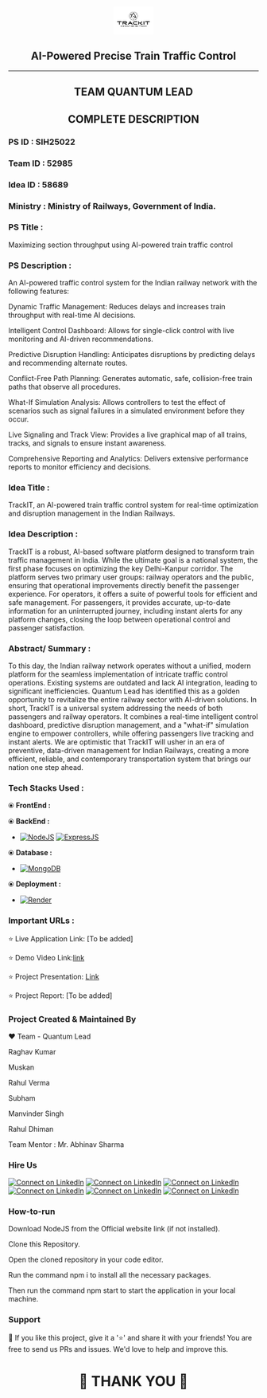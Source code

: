 <p align="center">
  <img align="center" width="80" src="https://github.com/Raghavkumar099/Quantum-Lead-Trackit-/blob/main/UI/Trackit_logo.jpg?raw=true.jpg" alt="Trackit_logo" />
</p>

<h2 align="center">AI-Powered Precise Train Traffic Control</h2>
<hr>
<h2 align="center">TEAM QUANTUM LEAD</h2>
<p align="center">
</p>
<h2 align="center">COMPLETE DESCRIPTION</h2>

### PS ID : SIH25022
### Team ID : 52985
### Idea ID : 58689
### Ministry : Ministry of Railways, Government of India.
### PS Title :
Maximizing section throughput using AI-powered train traffic control

### PS Description :
An AI-powered traffic control system for the Indian railway network with the following features:

Dynamic Traffic Management: Reduces delays and increases train throughput with real-time AI decisions.

Intelligent Control Dashboard: Allows for single-click control with live monitoring and AI-driven recommendations.

Predictive Disruption Handling: Anticipates disruptions by predicting delays and recommending alternate routes.

Conflict-Free Path Planning: Generates automatic, safe, collision-free train paths that observe all procedures.

What-If Simulation Analysis: Allows controllers to test the effect of scenarios such as signal failures in a simulated environment before they occur.

Live Signaling and Track View: Provides a live graphical map of all trains, tracks, and signals to ensure instant awareness.

Comprehensive Reporting and Analytics: Delivers extensive performance reports to monitor efficiency and decisions.

### Idea Title :
TrackIT, an AI-powered train traffic control system for real-time optimization and disruption management in the Indian Railways.

### Idea Description :
TrackIT is a robust, AI-based software platform designed to transform train traffic management in India. While the ultimate goal is a national system, the first phase focuses on optimizing the key Delhi-Kanpur corridor. The platform serves two primary user groups: railway operators and the public, ensuring that operational improvements directly benefit the passenger experience. For operators, it offers a suite of powerful tools for efficient and safe management. For passengers, it provides accurate, up-to-date information for an uninterrupted journey, including instant alerts for any platform changes, closing the loop between operational control and passenger satisfaction.

### Abstract/ Summary :
To this day, the Indian railway network operates without a unified, modern platform for the seamless implementation of intricate traffic control operations. Existing systems are outdated and lack AI integration, leading to significant inefficiencies. Quantum Lead has identified this as a golden opportunity to revitalize the entire railway sector with AI-driven solutions. In short, TrackIT is a universal system addressing the needs of both passengers and railway operators. It combines a real-time intelligent control dashboard, predictive disruption management, and a "what-if" simulation engine to empower controllers, while offering passengers live tracking and instant alerts. We are optimistic that TrackIT will usher in an era of preventive, data-driven management for Indian Railways, creating a more efficient, reliable, and contemporary transportation system that brings our nation one step ahead.

### Tech Stacks Used :
⦿ <b>FrontEnd :</b> 

⦿ <b>BackEnd :</b>
* [![NodeJS](https://img.shields.io/badge/node.js-35495E?style=for-the-badge&logo=nodedotjs&logoColor=69a063)](https://nodejs.org/)
 [![ExpressJS](https://img.shields.io/badge/express.js-35495E?style=for-the-badge&logo=express&logoColor=white)](https://expressjs.com/)

⦿ <b>Database :</b>
* [![MongoDB](https://img.shields.io/badge/mongodb-ffca28?style=for-the-badge&logo=mongodb)](https://www.mongodb.com/)

⦿ <b>Deployment :</b>
* [![Render](https://img.shields.io/badge/render-0D0D0D?style=for-the-badge&logo=render&logoColor=white)](https://render.com/)

### Important URLs :
⭐️ Live Application Link: [To be added]

⭐️ Demo Video Link:[link](https://youtu.be/FAhKryubdTo)

⭐️ Project Presentation: [Link](https://youtu.be/Sahed24SbGk)

⭐️ Project Report: [To be added]

### Project Created & Maintained By
❤️ Team - Quantum Lead

Raghav Kumar

Muskan

Rahul Verma

Subham

Manvinder Singh

Rahul Dhiman

Team Mentor : Mr. Abhinav Sharma

### Hire Us
<a href="https://www.linkedin.com/in/raghav-jangid-228513287?utm_source=share&utm_campaign=share_via&utm_content=profile&utm_medium=ios_app"> <img src="https://img.shields.io/badge/raghav-0077B5?style=for-the-badge&logo=linkedin&logoColor=white" alt="Connect on LinkedIn"></a>
<a href="https://www.linkedin.com/in/muskan-a-274332246?utm_source=share&utm_campaign=share_via&utm_content=profile&utm_medium=android_app"> <img src="https://img.shields.io/badge/muskan-0077B5?style=for-the-badge&logo=linkedin&logoColor=white" alt="Connect on LinkedIn"></a>
<a href="https://www.linkedin.com/in/rahul-verma-9140b42ab?utm_source=share&utm_campaign=share_via&utm_content=profile&utm_medium=ios_app"> <img src="https://img.shields.io/badge/rahul_v-0077B5?style=for-the-badge&logo=linkedin&logoColor=white" alt="Connect on LinkedIn"></a>
<a href="https://www.linkedin.com/in/subham-chauhan-123292303/"> <img src="https://img.shields.io/badge/subham-0077B5?style=for-the-badge&logo=linkedin&logoColor=white" alt="Connect on LinkedIn"></a>
<a href="https://www.linkedin.com/in/manvinder-singh-91a488273?utm_source=share&utm_campaign=share_via&utm_content=profile&utm_medium=android_app"> <img src="https://img.shields.io/badge/manvinder-0077B5?style=for-the-badge&logo=linkedin&logoColor=white" alt="Connect on LinkedIn"></a>
<a href="https://www.linkedin.com/in/rahul-dhiman001?utm_source=share&utm_campaign=share_via&utm_content=profile&utm_medium=ios_app"> <img src="https://img.shields.io/badge/rahul_d-0077B5?style=for-the-badge&logo=linkedin&logoColor=white" alt="Connect on LinkedIn"></a>

### How-to-run
Download NodeJS from the Official website link (if not installed).

Clone this Repository.

Open the cloned repository in your code editor.

Run the command npm i to install all the necessary packages.

Then run the command npm start to start the application in your local machine.

### Support
💙 If you like this project, give it a '⭐' and share it with your friends! You are free to send us PRs and issues. We'd love to help and improve this.

<h1 align="center">🙏 THANK YOU 🙏</h1>

